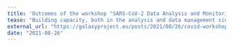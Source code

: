 ```yaml
---
title: 'Outcomes of the workshop "SARS-CoV-2 Data Analysis and Monitoring with Galaxy"'
tease: "Building capacity, both in the analysis and data management sides of SARS-CoV-2"
external_url: "https://galaxyproject.eu/posts/2021/08/26/covid-workshop-summary/"
date: "2021-08-26"
---
```


